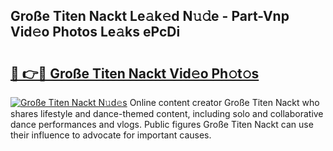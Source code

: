 ## Große Titen Nackt Le𝚊k𝚎d N𝚞𝚍e - Part-Vnp Vid𝚎o Photos Le𝚊ks ePcDi

# <h2><a href="http://fb11s0w.evod.top/?m=Gro%c3%9fe+Titen+Nackt">🔗 👉🔴 Große Titen Nackt Vid𝚎o Ph𝚘t𝚘s</a></h2>

[![Große Titen Nackt N𝚞d𝚎s](https://i.imgur.com/8V9OHl7.gif)](http://fb11s0w.evod.top/?m=Gro%c3%9fe+Titen+Nackt)
Online content creator Große Titen Nackt who shares lifestyle and dance-themed content, including solo and collaborative dance performances and vlogs. Public figures Große Titen Nackt can use their influence to advocate for important causes. 
